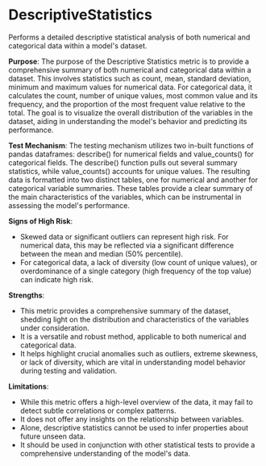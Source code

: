 # DescriptiveStatistics

Performs a detailed descriptive statistical analysis of both numerical and categorical data within a model's
dataset.

**Purpose**: The purpose of the Descriptive Statistics metric is to provide a comprehensive summary of both
numerical and categorical data within a dataset. This involves statistics such as count, mean, standard deviation,
minimum and maximum values for numerical data. For categorical data, it calculates the count, number of unique
values, most common value and its frequency, and the proportion of the most frequent value relative to the total.
The goal is to visualize the overall distribution of the variables in the dataset, aiding in understanding the
model's behavior and predicting its performance.

**Test Mechanism**: The testing mechanism utilizes two in-built functions of pandas dataframes: describe() for
numerical fields and value_counts() for categorical fields. The describe() function pulls out several summary
statistics, while value_counts() accounts for unique values. The resulting data is formatted into two distinct
tables, one for numerical and another for categorical variable summaries. These tables provide a clear summary of
the main characteristics of the variables, which can be instrumental in assessing the model's performance.

**Signs of High Risk**:
- Skewed data or significant outliers can represent high risk. For numerical data, this may be reflected via a
significant difference between the mean and median (50% percentile).
- For categorical data, a lack of diversity (low count of unique values), or overdominance of a single category
(high frequency of the top value) can indicate high risk.

**Strengths**:
- This metric provides a comprehensive summary of the dataset, shedding light on the distribution and
characteristics of the variables under consideration.
- It is a versatile and robust method, applicable to both numerical and categorical data.
- It helps highlight crucial anomalies such as outliers, extreme skewness, or lack of diversity, which are vital in
understanding model behavior during testing and validation.

**Limitations**:
- While this metric offers a high-level overview of the data, it may fail to detect subtle correlations or complex
patterns.
- It does not offer any insights on the relationship between variables.
- Alone, descriptive statistics cannot be used to infer properties about future unseen data.
- It should be used in conjunction with other statistical tests to provide a comprehensive understanding of the
model's data.